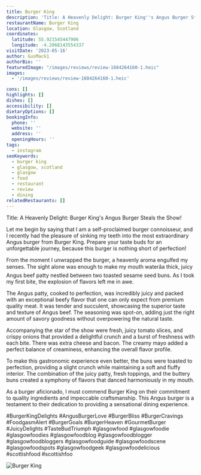 ```yaml
---
title: Burger King
description: 'Title: A Heavenly Delight: Burger King''s Angus Burger Steals the Show!  Let me begin by saying that I am a self-proclaimed burger connoisseur, and I recently had the pleasure of si'
restaurantName: Burger King
location: Glasgow, Scotland
coordinates:
  latitude: 55.921545447906
  longitude: -4.2068143554337
visitDate: '2023-05-16'
author: GusMack1
authorBio: ''
featuredImage: "/images/reviews/review-1684264160-1.heic"
images:
  - '/images/reviews/review-1684264160-1.heic'

cons: []
highlights: []
dishes: []
accessibility: []
dietaryOptions: []
bookingInfo:
  phone: ''
  website: ''
  address: ''
  openingHours: ''
tags:
  - instagram
seoKeywords:
  - burger king
  - glasgow, scotland
  - glasgow
  - food
  - restaurant
  - review
  - dining
relatedRestaurants: []
---
```


Title: A Heavenly Delight: Burger King's Angus Burger Steals the Show!

Let me begin by saying that I am a self-proclaimed burger connoisseur, and I recently had the pleasure of sinking my teeth into the most extraordinary Angus burger from Burger King. Prepare your taste buds for an unforgettable journey, because this burger is nothing short of perfection!

From the moment I unwrapped the burger, a heavenly aroma engulfed my senses. The sight alone was enough to make my mouth waterâa thick, juicy Angus beef patty nestled between two toasted sesame seed buns. As I took my first bite, the explosion of flavors left me in awe.

The Angus patty, cooked to perfection, was incredibly juicy and packed with an exceptional beefy flavor that one can only expect from premium quality meat. It was tender and succulent, showcasing the superior taste and texture of Angus beef. The seasoning was spot-on, adding just the right amount of savory goodness without overpowering the natural taste.

Accompanying the star of the show were fresh, juicy tomato slices, and crispy onions that provided a delightful crunch and a burst of freshness with each bite. There was extra cheese and bacon. The creamy mayo added a perfect balance of creaminess, enhancing the overall flavor profile.

To make this gastronomic experience even better, the buns were toasted to perfection, providing a slight crunch while maintaining a soft and fluffy interior. The combination of the juicy patty, fresh toppings, and the buttery buns created a symphony of flavors that danced harmoniously in my mouth.

As a burger aficionado, I must commend Burger King on their commitment to quality ingredients and impeccable craftsmanship. This Angus burger is a testament to their dedication to providing a sensational dining experience.

#BurgerKingDelights
#AngusBurgerLove
#BurgerBliss #BurgerCravings #FoodgasmAlert #BurgerGoals #BurgerHeaven #GourmetBurger #JuicyDelights #TasteBudTriumph
#glasgowfood #glasgowfoodie #glasgowfoodies #glasgowfoodblog #glasgowfoodblogger #glasgowfoodbloggers #glasgowfoodguide #glasgowfoodscene #glasgowfoodspots #glasgowfoodgeek #glasgowfoodelicious #scottishfood #scottishfoo

![Burger King](/images/reviews/review-1684264160-1.jpg)
